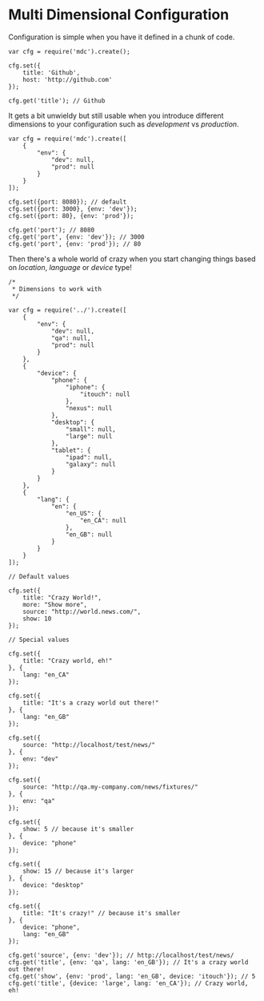 # Multi Dimensional Configuration

Configuration is simple when you have it defined in a chunk of code.

    var cfg = require('mdc').create();

    cfg.set({
        title: 'Github',
        host: 'http://github.com'
    });

    cfg.get('title'); // Github

It gets a bit unwieldy but still usable when you introduce different dimensions to your configuration such as _development_ vs _production_.

    var cfg = require('mdc').create([
        {
            "env": {
                "dev": null,
                "prod": null
            }
        }
    ]);

    cfg.set({port: 8080}); // default
    cfg.set({port: 3000}, {env: 'dev'});
    cfg.set({port: 80}, {env: 'prod'});

    cfg.get('port'); // 8080
    cfg.get('port', {env: 'dev'}); // 3000
    cfg.get('port', {env: 'prod'}); // 80

Then there's a whole world of crazy when you start changing things based on _location_, _language_ or _device_ type!

    /*
     * Dimensions to work with
     */
    
    var cfg = require('../').create([
        {
            "env": {
                "dev": null,
                "qa": null,
                "prod": null
            }
        },
        {
            "device": {
                "phone": {
                    "iphone": {
                        "itouch": null
                    },
                    "nexus": null
                },
                "desktop": {
                    "small": null,
                    "large": null
                },
                "tablet": {
                    "ipad": null,
                    "galaxy": null
                }
            }
        },
        {
            "lang": {
                "en": {
                    "en_US": {
                        "en_CA": null
                    },
                    "en_GB": null
                }
            }
        }
    ]);
    
    // Default values

    cfg.set({
        title: "Crazy World!",
        more: "Show more",
        source: "http://world.news.com/",
        show: 10
    });

    // Special values

    cfg.set({
        title: "Crazy world, eh!"
    }, {
        lang: "en_CA"
    });

    cfg.set({
        title: "It's a crazy world out there!"
    }, {
        lang: "en_GB"
    });

    cfg.set({
        source: "http://localhost/test/news/"
    }, {
        env: "dev"
    });

    cfg.set({
        source: "http://qa.my-company.com/news/fixtures/"
    }, {
        env: "qa"
    });

    cfg.set({
        show: 5 // because it's smaller
    }, {
        device: "phone"
    });

    cfg.set({
        show: 15 // because it's larger
    }, {
        device: "desktop"
    });

    cfg.set({
        title: "It's crazy!" // because it's smaller
    }, {
        device: "phone",
        lang: "en_GB"
    });

    cfg.get('source', {env: 'dev'}); // http://localhost/test/news/
    cfg.get('title', {env: 'qa', lang: 'en_GB'}); // It's a crazy world out there!
    cfg.get('show', {env: 'prod', lang: 'en_GB', device: 'itouch'}); // 5
    cfg.get('title', {device: 'large', lang: 'en_CA'}); // Crazy world, eh!

